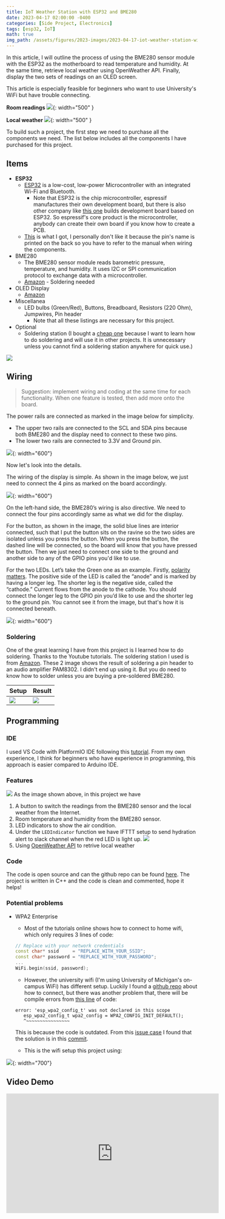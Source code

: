 ```yaml
---
title: IoT Weather Station with ESP32 and BME280
date: 2023-04-17 02:00:00 -0400
categories: [Side Project, Electronics]
tags: [esp32, IoT] 
math: true
img_path: /assets/figures/2023-images/2023-04-17-iot-weather-station-with-esp32
---
```


In this article, I will outline the process of using the BME280 sensor module with the ESP32 as the motherboard to read temperature and humidity. At the same time, retrieve local weather using OpenWeather API. Finally, display the two sets of readings on an OLED screen. 

This article is especially feasible for beginners who want to use University's WiFi but have trouble connecting.

**Room readings**
![](room.png){: width="500" }

**Local weather**
![](local.png){: width="500" }

To build such a project, the first step we need to purchase all the components we need. The list below includes all the components I have purchased for this project.

## Items
- **ESP32**
  - [ESP32](https://catalog.us-east-1.prod.workshops.aws/workshops/5b127b2f-f879-48b9-9dd0-35aff98c7bbc/en-US/module1/esp32) is a low-cost, low-power Microcontroller with an integrated Wi-Fi and Bluetooth. 
    -  Note that ESP32 is the chip microcontroller, espressif manufactures their own development board, but there is also other company like [this one](https://a.co/d/8E2EJhQ) builds development board based on ESP32. So espressif's core product is the microcontroller, anybody can create their own board if you know how to create a PCB.
  - [This](https://a.co/d/h4Dk0s0) is what I got, I personally don't like it because the pin's name is printed on the back so you have to refer to the manual when wiring the components.
- BME280
  - The BME280 sensor module reads barometric pressure, temperature, and humidity. It uses I2C or SPI communication protocol to exchange data with a microcontroller.
  - [Amazon](https://a.co/d/21BLqDm) - Soldering needed
- OLED Display 
  - [Amazon](https://a.co/d/7P7eH4r)
- Miscellanea
  - LED bulbs (Green/Red), Buttons, Breadboard, Resistors (220 Ohm), Jumpwires, Pin header
    - Note that all these listings are necessary for this project.
- Optional
  - Soldering station (I bought a [cheap one](https://a.co/d/7hWibIp) because I want to learn how to do soldering and will use it in other projects. It is unnecessary unless you cannot find a soldering station anywhere for quick use.)

![](fullview.png)

## Wiring
> Suggestion: implement wiring and coding at the same time for each functionality. When one feature is tested, then add more onto the board.

The power rails are connected as marked in the image below for simplicity.
- The upper two rails are connected to the SCL and SDA pins because both BME280 and the display need to connect to these two pins.
- The lower two rails are connected to 3.3V and Ground pin.

![](wiring_rails.png){: width="600"}

Now let's look into the details.

The wiring of the display is simple. As shown in the image below, we just need to connect the 4 pins as marked on the board accordingly.

![](wiring_display.png){: width="600"}

On the left-hand side, the BME280’s wiring is also directive. We need to connect the four pins accordingly same as what we did for the display.

For the button, as shown in the image, the solid blue lines are interior connected, such that I put the button sits on the ravine so the two sides are isolated unless you press the button. When you press the button, the dashed line will be connected, so the board will know that you have pressed the button. Then we just need to connect one side to the ground and another side to any of the GPIO pins you'd like to use.

For the two LEDs. Let’s take the Green one as an example. Firstly, [polarity matters](https://learn.sparkfun.com/tutorials/light-emitting-diodes-leds/how-to-use-them#). The positive side of the LED is called the “anode” and is marked by having a longer leg. The shorter leg is the negative side, called the “cathode.” Current flows from the anode to the cathode. You should connect the longer leg to the GPIO pin you’d like to use and the shorter leg to the ground pin. You cannot see it from the image, but that's how it is connected beneath.

![](wiring_left.png){: width="600"}

### Soldering
One of the great learning I have from this project is I learned how to do soldering. Thanks to the Youtube tutorials. The soldering station I used is from [Amazon](https://a.co/d/7LJXkvm). These 2 image shows the result of soldering a pin header to an audio amplifier PAM8302. I didn't end up using it. But you do need to know how to solder unless you are buying a pre-soldered BME280.

|Setup| Result |
| ------- |------- |
|![](soldering1.jpg)| ![](soldering2.jpg)|

## Programming
### IDE
I used VS Code with PlatformIO IDE following this [tutorial](https://randomnerdtutorials.com/vs-code-platformio-ide-esp32-esp8266-arduino/). From my own experience, I think for beginners who have experience in programming, this approach is easier compared to Arduino IDE.

### Features
![](code_loop.png) 
As the image shown above, in this project we have
1. A button to switch the readings from the BME280 sensor and the local weather from the Internet.
2. Room temperature and humidity from the BME280 sensor.
3. LED indicators to show the air condition.
4. Under the `LEDIndicator` function we have IFTTT setup to send hydration alert to slack channel when the red LED is light up.
  ![](slack_alert.png)
5. Using [OpenWeather API](https://openweathermap.org/api) to retrive local weather





### Code
The code is open source and can the github repo can be found [here](https://github.com/sxy-sun/weather_station_IoT). The project is written in C++ and the code is clean and commented, hope it helps!

### Potential problems

- WPA2 Enterprise
  - Most of the tutorials online shows how to connect to home wifi, which only requires 3 lines of code:
  ```c++
  // Replace with your network credentials
  const char* ssid     = "REPLACE_WITH_YOUR_SSID";
  const char* password = "REPLACE_WITH_YOUR_PASSWORD";
  ...
  WiFi.begin(ssid, password);
  ```
  - However, the university wifi (I'm using University of Michigan's on-campus WiFi) has different setup. Luckily I found a [github repo](https://github.com/debsahu/Esp32_EduWiFi) about how to connect, but there was another problem that, there will be compile errors from [this line](https://github.com/debsahu/Esp32_EduWiFi/blob/18142ed7cd3223e6931028133cc6ad01d1a50780/Arduino/Esp32_EduWiFi/Esp32_EduWiFi.ino#L128) of code:
  ```
  error: 'esp_wpa2_config_t' was not declared in this scope
     esp_wpa2_config_t wpa2_config = WPA2_CONFIG_INIT_DEFAULT();
     ^~~~~~~~~~~~~~~~~
  ```
  This is because the code is outdated. From this [issue case](https://github.com/esphome/issues/issues/2646) I found that the solution is in this [commit](https://github.com/esphome/esphome/pull/2815/commits/5638d96626b4418a30a27747364f6f0c7ebfbee2).

  -  This is the wifi setup this project using:

![](code_wifi.png){: width="700"}

## Video Demo
<iframe width="560" height="315" src="https://www.youtube.com/embed/YoT-wcManlM" title="YouTube video player" frameborder="0" allow="accelerometer; autoplay; clipboard-write; encrypted-media; gyroscope; picture-in-picture; web-share" allowfullscreen></iframe>